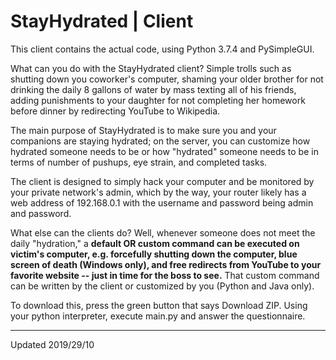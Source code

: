# StayHydrated | Client

This client contains the actual code, using Python 3.7.4 and PySimpleGUI.

What can you do with the StayHydrated client? Simple trolls such as shutting down you coworker's computer, shaming your older brother for not drinking the daily 8 gallons of water by mass texting all of his friends, adding punishments to your daughter for not completing her homework before dinner by redirecting YouTube to Wikipedia.

The main purpose of StayHydrated is to make sure you and your companions are staying hydrated; on the server, you can customize how hydrated someone needs to be or how "hydrated" someone needs to be in terms of number of pushups, eye strain, and completed tasks.

The client is designed to simply hack your computer and be monitored by your private network's admin, which by the way, your router likely has a web address of 192.168.0.1 with the username and password being admin and password.

What else can the clients do? Well, whenever someone does not meet the daily "hydration," a **default OR custom command can be executed on victim's computer, e.g. forcefully shutting down the computer, blue screen of death (Windows only), and free redirects from YouTube to your favorite website -- just in time for the boss to see.** That custom command can be written by the client or customized by you (Python and Java only).

To download this, press the green button that says Download ZIP. Using your python interpreter, execute main.py and answer the questionnaire.

----
Updated 2019/29/10
